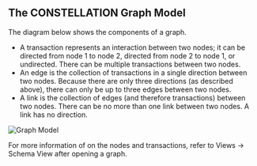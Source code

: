 ## The CONSTELLATION Graph Model

The diagram below shows the components of a graph.

-   A transaction represents an interaction between two nodes; it can be
    directed from node 1 to node 2, directed from node 2 to node 1, or
    undirected. There can be multiple transactions between two nodes.
-   An edge is the collection of transactions in a single direction
    between two nodes. Because there are only three directions (as
    described above), there can only be up to three edges between two
    nodes.
-   A link is the collection of edges (and therefore transactions)
    between two nodes. There can be no more than one link between two
    nodes. A link has no direction.

![Graph Model](resources/graph-model.png)

For more information of on the nodes and transactions, refer to Views
-&gt; Schema View after opening a graph.
